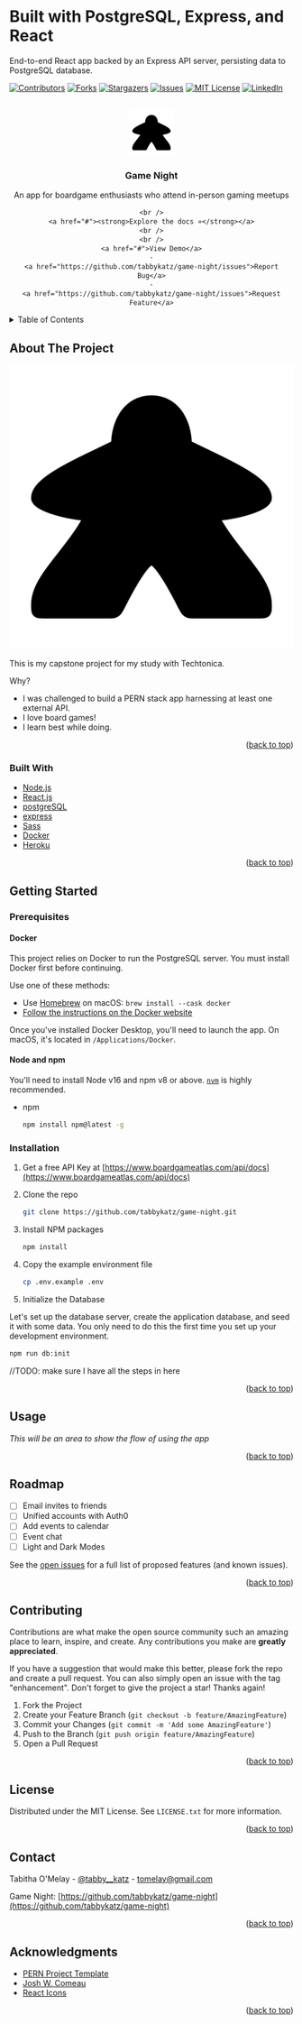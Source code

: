 # Built with PostgreSQL, Express, and React

End-to-end React app backed by an Express API server, persisting data to
PostgreSQL database.

<div id="top"></div>

[![Contributors][contributors-shield]][contributors-url]
[![Forks][forks-shield]][forks-url]
[![Stargazers][stars-shield]][stars-url]
[![Issues][issues-shield]][issues-url]
[![MIT License][license-shield]][license-url]
[![LinkedIn][linkedin-shield]][linkedin-url]

<br />
<div align="center">
  <a href="https://github.com/tabbykatz/game-night/README.md">
    <img src="app/public/logo.png" alt="Logo" width="80" height="80">
  </a>

  <h3 align="center">Game Night</h3>

  <p align="center">An app for boardgame enthusiasts who attend in-person gaming meetups
    
    <br />
    <a href="#"><strong>Explore the docs »</strong></a>
    <br />
    <br />
    <a href="#">View Demo</a>
    ·
    <a href="https://github.com/tabbykatz/game-night/issues">Report Bug</a>
    ·
    <a href="https://github.com/tabbykatz/game-night/issues">Request Feature</a>
  </p>
</div>

<details>
  <summary>Table of Contents</summary>
  <ol>
    <li>
      <a href="#about-the-project">About The Project</a>
      <ul>
        <li><a href="#built-with">Built With</a></li>
      </ul>
    </li>
    <li>
      <a href="#getting-started">Getting Started</a>
      <ul>
        <li><a href="#prerequisites">Prerequisites</a></li>
        <li><a href="#installation">Installation</a></li>
      </ul>
    </li>
    <li><a href="#usage">Usage</a></li>
    <li><a href="#roadmap">Roadmap</a></li>
    <li><a href="#contributing">Contributing</a></li>
    <li><a href="#license">License</a></li>
    <li><a href="#contact">Contact</a></li>
    <li><a href="#acknowledgments">Acknowledgments</a></li>
  </ol>
</details>

## About The Project

[![Game Night Screen Shot][product-screenshot]](https://example.com)

This is my capstone project for my study with Techtonica.

Why?

- I was challenged to build a PERN stack app harnessing at least one external API.
- I love board games!
- I learn best while doing.

<p align="right">(<a href="#top">back to top</a>)</p>

### Built With

- [Node.js](https://nodejs.org/en/)
- [React.js](https://reactjs.org/)
- [postgreSQL](https://www.postgresql.org/)
- [express](https://expressjs.com/)
- [Sass](https://sass-lang.com/)
- [Docker][docker-url]
- [Heroku](https://heroku.com)

<p align="right">(<a href="#top">back to top</a>)</p>

## Getting Started

### Prerequisites

#### Docker

This project relies on Docker to run the PostgreSQL server. You must install
Docker first before continuing.

Use one of these methods:

- Use [Homebrew][homebrew-url] on macOS: `brew install --cask docker`
- [Follow the instructions on the Docker website][docker-url]

Once you've installed Docker Desktop, you'll need to launch the app. On macOS,
it's located in `/Applications/Docker`.

#### Node and npm

You'll need to install Node v16 and npm v8 or above. [`nvm`][nvm-url] is highly
recommended.

- npm
  ```sh
  npm install npm@latest -g
  ```

### Installation

1. Get a free API Key at [https://www.boardgameatlas.com/api/docs](https://www.boardgameatlas.com/api/docs)
2. Clone the repo
   ```sh
   git clone https://github.com/tabbykatz/game-night.git
   ```
3. Install NPM packages
   ```sh
   npm install
   ```
4. Copy the example environment file

   ```sh
   cp .env.example .env
   ```

5. Initialize the Database

Let's set up the database server, create the application database, and seed it
with some data. You only need to do this the first time you set up your
development environment.

```sh
npm run db:init
```

//TODO: make sure I have all the steps in here

<p align="right">(<a href="#top">back to top</a>)</p>

## Usage

_This will be an area to show the flow of using the app_

<p align="right">(<a href="#top">back to top</a>)</p>

## Roadmap

- [ ] Email invites to friends
- [ ] Unified accounts with Auth0
- [ ] Add events to calendar
- [ ] Event chat
- [ ] Light and Dark Modes

See the [open issues](https://github.com/tabbykatz/game-night/issues) for a full list of proposed features (and known issues).

<p align="right">(<a href="#top">back to top</a>)</p>

## Contributing

Contributions are what make the open source community such an amazing place to learn, inspire, and create. Any contributions you make are **greatly appreciated**.

If you have a suggestion that would make this better, please fork the repo and create a pull request. You can also simply open an issue with the tag "enhancement".
Don't forget to give the project a star! Thanks again!

1. Fork the Project
2. Create your Feature Branch (`git checkout -b feature/AmazingFeature`)
3. Commit your Changes (`git commit -m 'Add some AmazingFeature'`)
4. Push to the Branch (`git push origin feature/AmazingFeature`)
5. Open a Pull Request

<p align="right">(<a href="#top">back to top</a>)</p>

## License

Distributed under the MIT License. See `LICENSE.txt` for more information.

<p align="right">(<a href="#top">back to top</a>)</p>

## Contact

Tabitha O'Melay - [@tabby\_\_katz](https://twitter.com/tabby__katz) - tomelay@gmail.com

Game Night: [https://github.com/tabbykatz/game-night](https://github.com/tabbykatz/game-night)

<p align="right">(<a href="#top">back to top</a>)</p>

<!-- ACKNOWLEDGMENTS -->

## Acknowledgments

- [PERN Project Template](https://github.com/gsong/express-react-project-starter)
- [Josh W. Comeau](https://www.joshwcomeau.com/)
- [React Icons](https://react-icons.github.io/react-icons/search)

<p align="right">(<a href="#top">back to top</a>)</p>

[contributors-shield]: https://img.shields.io/github/contributors/tabbykatz/game-night.svg?
[contributors-url]: https://github.com/tabbykatz/game-night/graphs/contributors
[forks-shield]: https://img.shields.io/github/forks/tabbykatz/game-night.svg?
[forks-url]: https://github.com/tabbykatz/game-night/network/members
[stars-shield]: https://img.shields.io/github/stars/tabbykatz/game-night.svg?
[stars-url]: https://github.com/tabbykatz/game-night/stargazers
[issues-shield]: https://img.shields.io/github/issues/tabbykatz/game-night.svg?
[issues-url]: https://github.com/tabbykatz/game-night/issues
[license-shield]: https://img.shields.io/github/license/tabbykatz/game-night.svg?
[license-url]: https://github.com/tabbykatz/game-night/blob/main/LICENSE.txt
[linkedin-shield]: https://img.shields.io/badge/-LinkedIn-black.svg?style=for-the-badge&logo=linkedin&colorB=555
[linkedin-url]: https://linkedin.com/in/tabithaomelay
[product-screenshot]: app/public/logo.png
[homebrew-url]: https://brew.sh/
[docker-url]: https://docker.com/
[nvm-url]: https://github.com/nvm-sh/nvm
